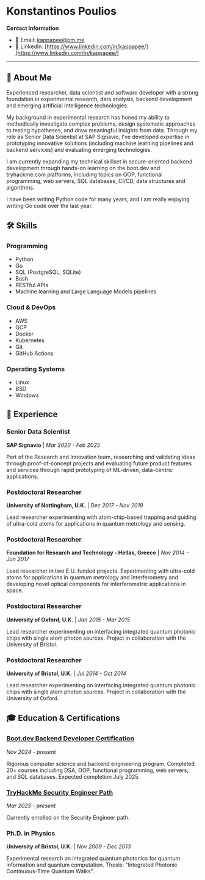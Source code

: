 # Konstantinos Poulios

**Contact Information**
- 📧 Email: [kappapee@pm.me](mailto:kappapee@pm.me)
- 💼 LinkedIn: [https://www.linkedin.com/in/kappapee/](https://www.linkedin.com/in/kappapee/)

---

## 🚀 About Me

Experienced researcher, data scientist and software developer with a strong foundation in experimental research, data analysis, backend development and emerging artificial intelligence technologies. 

My background in experimental research has honed my ability to methodically investigate complex problems, design systematic approaches to testing hypotheses, and draw meaningful insights from data. Through my role as Senior Data Scientist at SAP Signavio, I've developed expertise in prototyping innovative solutions (including machine learning pipelines and backend services) and evaluating emerging technologies. 

I am currently expanding my technical skillset in secure-oriented backend development through hands-on learning on the boot.dev and tryhackme.com platforms, including topics on OOP, functional programming, web servers, SQL databases, CI/CD, data structures and algorithms. 

I have been writing Python code for many years, and I am really enjoying writing Go code over the last year.

## 🛠️ Skills


### Programming
- Python
- Go
- SQL (PostgreSQL, SQLite)
- Bash
- RESTful APIs
- Machine learning and Large Language Models pipelines

### Cloud & DevOps
- AWS
- GCP
- Docker
- Kubernetes
- Git
- GitHub Actions

### Operating Systems
- Linux
- BSD
- Windows


## 💼 Experience


### Senior Data Scientist
**SAP Signavio** | *Mar 2020 - Feb 2025*

Part of the Research and Innovation team, researching and validating ideas through proof-of-concept projects and evaluating future product features and services through rapid prototyping of ML-driven, data-centric applications.


### Postdoctoral Researcher
**University of Nottingham, U.K.** | *Dec 2017 - Nov 2019*

Lead researcher experimenting with atom-chip-based trapping and guiding of ultra-cold atoms for applications in quantum metrology and sensing.


### Postdoctoral Researcher
**Foundation for Research and Technology - Hellas, Greece** | *Nov 2014 - Jun 2017*

Lead researcher in two E.U. funded projects. Experimenting with ultra-cold atoms for applications in quantum metrology and interferometry and developing novel optical components for interferometric applications in space.


### Postdoctoral Researcher
**University of Oxford, U.K.** | *Jan 2015 - Mar 2015*

Lead researcher experimenting on interfacing integrated quantum photonic chips with single atom photon sources. Project in collaboration with the University of Bristol.


### Postdoctoral Researcher
**University of Bristol, U.K.** | *Jul 2014 - Oct 2014*

Lead researcher experimenting on interfacing integrated quantum photonic chips with single atom photon sources. Project in collaboration with the University of Oxford.



## 🎓 Education & Certifications


### [Boot.dev Backend Developer Certification](https://www.boot.dev/u/kappapee)
*Nov 2024 - present*

Rigorous computer science and backend engineering program. Completed 20+ courses including DSA, OOP, functional programming, web servers, and SQL databases. Expected completion July 2025.


### [TryHackMe Security Engineer Path](https://tryhackme.com/p/kappapee)
*Mar 2025 - present*

Currently enrolled on the Security Engineer path.


### Ph.D. in Physics
**University of Bristol, U.K.** | *Nov 2009 - Dec 2013*

Experimental research on integrated quantum photonics for quantum information and quantum computation. Thesis: "Integrated Photonic Continuous-Time Quantum Walks".

